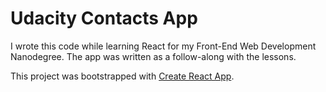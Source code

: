 # Udacity Contacts App

I wrote this code while learning React for my Front-End Web Development Nanodegree.  The app was written as a follow-along with the lessons.

This project was bootstrapped with [Create React App](https://github.com/facebookincubator/create-react-app).
